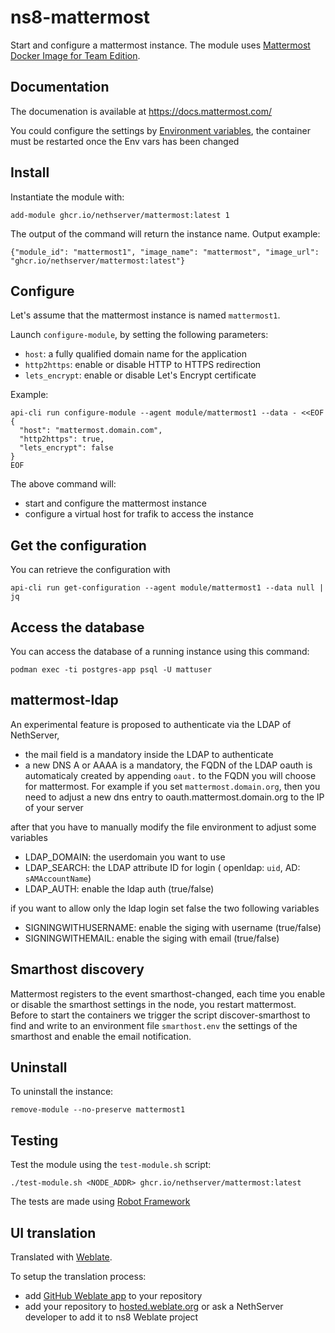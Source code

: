 # ns8-mattermost

Start and configure a mattermost instance.
The module uses [Mattermost Docker Image for Team Edition](https://hub.docker.com/r/mattermost/mattermost-team-edition).

## Documentation

The documenation is available at https://docs.mattermost.com/

You could configure the settings by  [Environment variables](https://docs.mattermost.com/configure/environment-configuration-settings.html), the container must be restarted once the Env vars has been changed

## Install

Instantiate the module with:

    add-module ghcr.io/nethserver/mattermost:latest 1

The output of the command will return the instance name.
Output example:

    {"module_id": "mattermost1", "image_name": "mattermost", "image_url": "ghcr.io/nethserver/mattermost:latest"}

## Configure

Let's assume that the mattermost instance is named `mattermost1`.

Launch `configure-module`, by setting the following parameters:
- `host`: a fully qualified domain name for the application
- `http2https`: enable or disable HTTP to HTTPS redirection
- `lets_encrypt`: enable or disable Let's Encrypt certificate

Example:

```
api-cli run configure-module --agent module/mattermost1 --data - <<EOF
{
  "host": "mattermost.domain.com",
  "http2https": true,
  "lets_encrypt": false
}
EOF
```

The above command will:
- start and configure the mattermost instance
- configure a virtual host for trafik to access the instance

## Get the configuration

You can retrieve the configuration with

```
api-cli run get-configuration --agent module/mattermost1 --data null | jq
```

## Access the database

You can access the database of a running instance using this command:
```
podman exec -ti postgres-app psql -U mattuser
```
## mattermost-ldap

An experimental feature is proposed to authenticate via the LDAP of NethServer, 

- the mail field is a mandatory inside the LDAP to authenticate
- a new DNS A or AAAA is a mandatory, the FQDN of the LDAP oauth is automaticaly created by appending `oaut.` to the FQDN you will choose for mattermost. For example if you set `mattermost.domain.org`, then
  you need to adjust a new dns entry to oauth.mattermost.domain.org to the IP of your server

after that you have to manually modify the file environment to adjust some variables

- LDAP_DOMAIN: the userdomain you want to use
- LDAP_SEARCH: the LDAP attribute ID for login ( openldap: `uid`, AD: `sAMAccountName`)
- LDAP_AUTH: enable the ldap auth (true/false)

if you want to allow only the ldap login set false the two following variables
- SIGNINGWITHUSERNAME: enable the siging with username (true/false)
- SIGNINGWITHEMAIL:  enable the siging with email (true/false)

## Smarthost discovery

Mattermost registers to the event smarthost-changed, each time you enable or disable the smarthost settings in the node, you restart mattermost.
Before to start the containers we trigger the script discover-smarthost to find and write to an environment file `smarthost.env` the settings of the smarthost and enable the email notification.

## Uninstall

To uninstall the instance:

    remove-module --no-preserve mattermost1

## Testing

Test the module using the `test-module.sh` script:


    ./test-module.sh <NODE_ADDR> ghcr.io/nethserver/mattermost:latest

The tests are made using [Robot Framework](https://robotframework.org/)

## UI translation

Translated with [Weblate](https://hosted.weblate.org/projects/ns8/).

To setup the translation process:

- add [GitHub Weblate app](https://docs.weblate.org/en/latest/admin/continuous.html#github-setup) to your repository
- add your repository to [hosted.weblate.org](https://hosted.weblate.org) or ask a NethServer developer to add it to ns8 Weblate project
